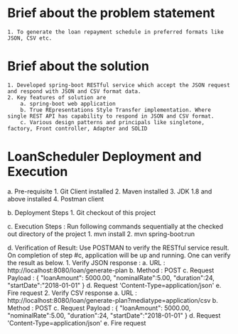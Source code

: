 # Brief about the problem statement 
	1. To generate the loan repayment schedule in preferred formats like JSON, CSV etc.

# Brief about the solution
	1. Developed spring-boot RESTful service which accept the JSON request and respond with JSON and CSV format data.
	2. Key features of solution are 
		a. spring-boot web application 
		b. True REpresentations Style Transfer implementation. Where single REST API has capability to respond in JSON and CSV format.
		c. Various design patterns and principals like singletone, factory, Front controller, Adapter and SOLID
			
  
   
# LoanScheduler Deployment and Execution 

a. Pre-requisite 
	1. Git Client installed
	2. Maven installed
	3. JDK 1.8 and above installed
	4. Postman client

b. Deployment Steps
	1. Git checkout of this project

c. Execution Steps  : 
   Run following commands sequentially at the checked out directory of the project
	1. mvn install
	2. mvn spring-boot:run

d. Verification of Result: Use POSTMAN to verify the RESTful service result.
   On completion of step #c, application will be up and running. One can verify the result as below. 
	1. Verify JSON response : 
		a. URL : http://localhost:8080/loan/generate-plan
		b. Method : POST 
		c. Request Payload : 
			{
				"loanAmount": 5000.00,
				"nominalRate":5.00,
				"duration":24,
				"startDate":"2018-01-01"
			}
		d. Request 'Content-Type=application/json'
		e. Fire request
	2. Verify CSV response
		a. URL : http://localhost:8080/loan/generate-plan?mediatype=application/csv
		b. Method : POST 
		c. Request Payload : 
			{
				"loanAmount": 5000.00,
				"nominalRate":5.00,
				"duration":24,
				"startDate":"2018-01-01"
			}
		d. Request 'Content-Type=application/json'
		e. Fire request
